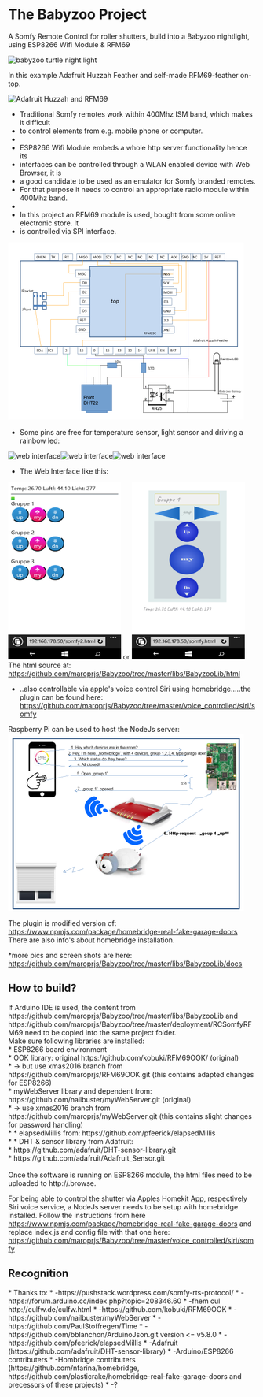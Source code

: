 # The Babyzoo Project
A Somfy Remote Control for roller shutters, build into a Babyzoo nightlight, using ESP8266 Wifi Module &amp; RFM69

<img src="libs/BabyzooLib/docs/turtle3.png" alt="babyzoo turtle night light" width="490" height="274">

In this example Adafruit Huzzah Feather and self-made RFM69-feather on-top.

<img src="libs/BabyzooLib/docs/turtle7.png" alt="Adafruit Huzzah and RFM69" width="490" height="274">

 * Traditional Somfy remotes work within 400Mhz ISM band, which makes it difficult
 * to control elements from e.g. mobile phone or computer.
 *
 * ESP8266 Wifi Module embeds a whole http server functionality hence its
 * interfaces can be controlled through a WLAN enabled device with Web Browser, it is
 * a good candidate to be used as an emulator for Somfy branded remotes.
 * For that purpose it needs to control an appropriate radio module within 400Mhz band.
 *
 * In this project an RFM69 module is used, bought from some online electronic store. It
 * is controlled via SPI interface.
 
 <img src="libs/BabyzooLib/docs/schematic.png" alt="schematic" width="480" height="360">
 
  * Some pins are free for temperature sensor, light sensor and driving a rainbow led:
  
  <img src="libs/BabyzooLib/docs/turtle1.png" alt="web interface" width="240" height="135"><img src="libs/BabyzooLib/docs/turtle4.png" alt="web interface" width="240" height="135"><img src="libs/BabyzooLib/docs/turtle5.png" alt="web interface" width="240" height="135">
   
  * The Web Interface like this:
  
  <img src="libs/BabyzooLib/docs/somfy2.png" alt="web interface" width="230" height="360"> or <img src="libs/BabyzooLib/docs/somfy.png" alt="web interface" width="230" height="360"><br>
  The html source at: https://github.com/maroprjs/Babyzoo/tree/master/libs/BabyzooLib/html
 
 * ..also controllable via apple's voice control Siri using homebridge.....the plugin can be found here: https://github.com/maroprjs/Babyzoo/tree/master/voice_controlled/siri/somfy
 
 Raspberry Pi can be used to host the NodeJs server:<br>
  <img src="libs/BabyzooLib/docs/SiriFlow.png" alt="web interface" width="480" height="360"><br> 
  
  The plugin is modified version of: https://www.npmjs.com/package/homebridge-real-fake-garage-doors
  There are also info's about homebridge installation. 
  
  
 
 
 
 
 *more pics and screen shots are here: https://github.com/maroprjs/Babyzoo/tree/master/libs/BabyzooLib/docs
 
 
 <h2> How to build? </h2>
 If Arduino IDE is used, the content from https://github.com/maroprjs/Babyzoo/tree/master/libs/BabyzooLib and https://github.com/maroprjs/Babyzoo/tree/master/deployment/RCSomfyRFM69 need to be copied into the same project folder. <br>
 Make sure following libraries are installed: <br>
 * ESP8266 board environment<br>
 * OOK library: original https://github.com/kobuki/RFM69OOK/ (original)<br>
 * 	-> but use xmas2016 branch from https://github.com/maroprjs/RFM69OOK.git (this contains adapted changes for ESP8266)<br>
 * myWebServer library and dependent from: https://github.com/nailbuster/myWebServer.git (original)<br>
 *  -> use xmas2016 branch from https://github.com/maroprjs/myWebServer.git (this contains slight changes for password handling)<br>
 *
 * elapsedMillis from:  https://github.com/pfeerick/elapsedMillis<br>
 *
 * DHT & sensor library from Adafruit:<br>
 * 					https://github.com/adafruit/DHT-sensor-library.git<br>
 * 					https://github.com/adafruit/Adafruit_Sensor.git<br>
 <br>
 Once the software is running on ESP8266 module, the html files need to be uploaded to http://<esp8266_ip_address>.browse. <br>
 
 For being able to control the shutter via Apples Homekit App, respectively Siri voice service, a NodeJs server needs to be setup with homebridge installed. Follow the instructions from here https://www.npmjs.com/package/homebridge-real-fake-garage-doors and replace index.js and config file with that one here: https://github.com/maroprjs/Babyzoo/tree/master/voice_controlled/siri/somfy
 <br>
 
  
 <h2> Recognition</h2>
 * Thanks to:
 *  -https://pushstack.wordpress.com/somfy-rts-protocol/
 *  -https://forum.arduino.cc/index.php?topic=208346.60
 *  -fhem cul http://culfw.de/culfw.html
 *  -https://github.com/kobuki/RFM69OOK
 *  -https://github.com/nailbuster/myWebServer
 *  -https://github.com/PaulStoffregen/Time
 *  -https://github.com/bblanchon/ArduinoJson.git version <= v5.8.0
 *  -https://github.com/pfeerick/elapsedMillis
 *  -Adafruit (https://github.com/adafruit/DHT-sensor-library)
 *  -Arduino/ESP8266 contributers
 *  -Hombridge contributers (https://github.com/nfarina/homebridge, https://github.com/plasticrake/homebridge-real-fake-garage-doors and precessors of these projects)
 *  -?
 
